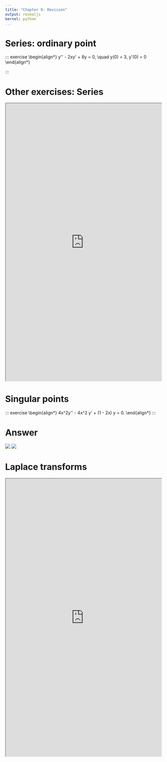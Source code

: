 ```yaml
---
title: "Chapter 9: Revision"
output: revealjs
kernel: python
...
```


# Series: ordinary point

::: exercise
\begin{align*}
y'' - 2xy' + 8y = 0,
\quad y(0) = 3, y'(0) = 0
\end{align*}
<!-- 6.2.21 -->
:::

# Other exercises: Series

<iframe src="https://math.libretexts.org/Bookshelves/Calculus/Calculus_(OpenStax)/17%3A_Second-Order_Differential_Equations/17.04%3A_Series_Solutions_of_Differential_Equations/17.4E%3A_Exercises_for_Section_17.4" height=900 width="100%">
</iframe>

# Singular points

::: exercise
\begin{align*}
4x^2y'' - 4x^2 y' + (1 - 2x) y = 0.
\end{align*}
:::

# Answer

![](/static/images/1686785144.png)
![](/static/images/1686785258.png)

# Laplace transforms

<iframe src="https://www.math.lsu.edu/~adkins/m2065/2065s08review2a.pdf" height=900 width="100%" />

